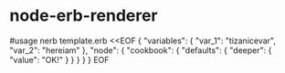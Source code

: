# node-erb-renderer

#usage
    nerb template.erb <<EOF
    {
      "variables": {
        "var_1": "tizanicevar",
        "var_2": "hereiam"
      },
      "node": {
        "cookbook": {
          "defaults": {
            "deeper": {
              "value": "OK!"
            }
          }
        }
      }
    }
    EOF
